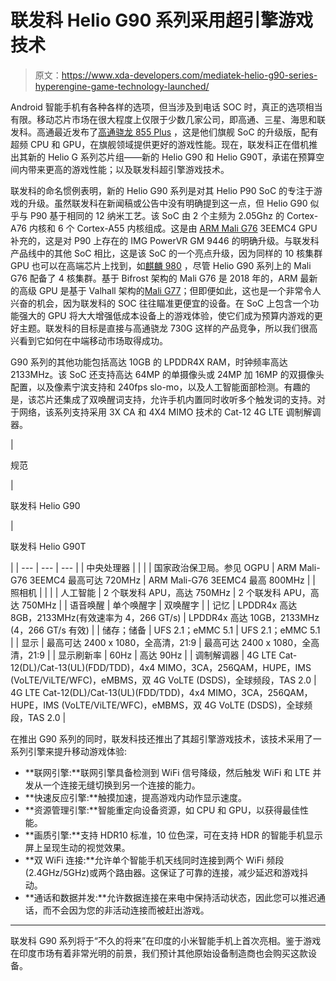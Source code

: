 # 联发科 Helio G90 系列采用超引擎游戏技术

> 原文：<https://www.xda-developers.com/mediatek-helio-g90-series-hyperengine-game-technology-launched/>

Android 智能手机有各种各样的选项，但当涉及到电话 SOC 时，真正的选项相当有限。移动芯片市场在很大程度上仅限于少数几家公司，即高通、三星、海思和联发科。高通最近发布了[高通骁龙 855 Plus](https://www.xda-developers.com/qualcomm-snapdragon-855-plus/) ，这是他们旗舰 SoC 的升级版，配有超频 CPU 和 GPU，在旗舰领域提供更好的游戏性能。现在，联发科正在借机推出其新的 Helio G 系列芯片组——新的 Helio G90 和 Helio G90T，承诺在预算空间内带来更高的游戏性能；以及联发科超引擎游戏技术。

联发科的命名惯例表明，新的 Helio G90 系列是对其 Helio P90 SoC 的专注于游戏的升级。虽然联发科在新闻稿或公告中没有明确提到这一点，但 Helio G90 似乎与 P90 基于相同的 12 纳米工艺。该 SoC 由 2 个主频为 2.05Ghz 的 Cortex-A76 内核和 6 个 Cortex-A55 内核组成。这是由 [ARM Mali G76](https://developer.arm.com/ip-products/graphics-and-multimedia/mali-gpus/mali-g76-gpu) 3EEMC4 GPU 补充的，这是对 P90 上存在的 IMG PowerVR GM 9446 的明确升级。与联发科产品线中的其他 SoC 相比，这是该 SoC 的一个亮点升级，因为同样的 10 核集群 GPU 也可以在高端芯片上找到，如[麒麟 980](https://www.xda-developers.com/hisilicon-kirin-980-honor-magic-2-huawei-mate-20-pro/) ，尽管 Helio G90 系列上的 Mali G76 配备了 4 核集群。基于 Bifrost 架构的 Mali G76 是 2018 年的，ARM 最新的高级 GPU 是基于 Valhall 架构的[Mali G77](https://developer.arm.com/ip-products/graphics-and-multimedia/mali-gpus/mali-g77-gpu)；但即便如此，这也是一个非常令人兴奋的机会，因为联发科的 SOC 往往瞄准更便宜的设备。在 SoC 上包含一个功能强大的 GPU 将大大增强低成本设备上的游戏体验，使它们成为预算内游戏的更好主题。联发科的目标是直接与高通骁龙 730G 这样的产品竞争，所以我们很高兴看到它如何在中端移动市场取得成功。

G90 系列的其他功能包括高达 10GB 的 LPDDR4X RAM，时钟频率高达 2133MHz。该 SoC 还支持高达 64MP 的单摄像头或 24MP 加 16MP 的双摄像头配置，以及像素宁滨支持和 240fps slo-mo，以及人工智能面部检测。有趣的是，该芯片还集成了双唤醒词支持，允许手机内置同时收听多个触发词的支持。对于网络，该系列支持采用 3X CA 和 4X4 MIMO 技术的 Cat-12 4G LTE 调制解调器。

| 

规范

 | 

联发科 Helio G90

 | 

联发科 Helio G90T

 |
| --- | --- | --- |
| 中央处理器 |  |  |
| 国家政治保卫局。参见 OGPU | ARM Mali-G76 3EEMC4 最高可达 720MHz | ARM Mali-G76 3EEMC4 最高 800MHz |
| 照相机 |  |  |
| 人工智能 | 2 个联发科 APU，高达 750MHz | 2 个联发科 APU，高达 750MHz |
| 语音唤醒 | 单个唤醒字 | 双唤醒字 |
| 记忆 | LPDDR4x 高达 8GB，2133MHz(有效速率为 4，266 GT/s) | LPDDR4x 高达 10GB，2133MHz (4，266 GT/s 有效) |
| 储存；储备 | UFS 2.1；eMMC 5.1 | UFS 2.1；eMMC 5.1 |
| 显示 | 最高可达 2400 x 1080，全高清，21:9 | 最高可达 2400 x 1080，全高清，21:9 |
| 显示刷新率 | 60Hz | 高达 90Hz |
| 调制解调器 | 4G LTE Cat-12(DL)/Cat-13(UL)(FDD/TDD)，4x4 MIMO，3CA，256QAM，HUPE，IMS (VoLTE/ViLTE/WFC)，eMBMS，双 4G VoLTE (DSDS)，全球频段，TAS 2.0 | 4G LTE Cat-12(DL)/Cat-13(UL)(FDD/TDD)，4x4 MIMO，3CA，256QAM，HUPE，IMS (VoLTE/ViLTE/WFC)，eMBMS，双 4G VoLTE (DSDS)，全球频段，TAS 2.0 |

在推出 G90 系列的同时，联发科技还推出了其超引擎游戏技术，该技术采用了一系列引擎来提升移动游戏体验:

*   **联网引擎:**联网引擎具备检测到 WiFi 信号降级，然后触发 WiFi 和 LTE 并发从一个连接无缝切换到另一个连接的能力。
*   **快速反应引擎:**触摸加速，提高游戏内动作显示速度。
*   **资源管理引擎:**智能重定向设备资源，如 CPU 和 GPU，以获得最佳性能。
*   **画质引擎:**支持 HDR10 标准，10 位色深，可在支持 HDR 的智能手机显示屏上呈现生动的视觉效果。
*   **双 WiFi 连接:**允许单个智能手机天线同时连接到两个 WiFi 频段(2.4GHz/5GHz)或两个路由器。这保证了可靠的连接，减少延迟和游戏抖动。
*   **通话和数据并发:**允许数据连接在来电中保持活动状态，因此您可以推迟通话，而不会因为您的非活动连接而被赶出游戏。

* * *

联发科 G90 系列将于“不久的将来”在印度的小米智能手机上首次亮相。鉴于游戏在印度市场有着非常光明的前景，我们预计其他原始设备制造商也会购买这款设备。